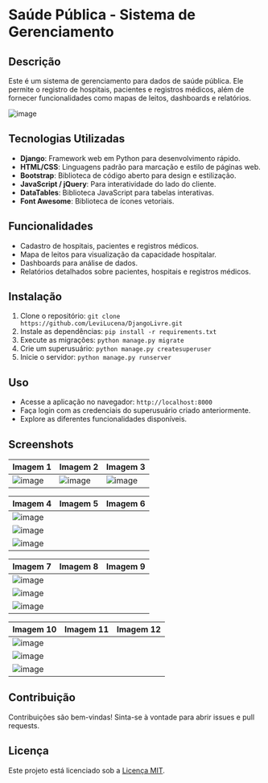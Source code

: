 # Saúde Pública - Sistema de Gerenciamento

## Descrição
Este é um sistema de gerenciamento para dados de saúde pública. Ele permite o registro de hospitais, pacientes e registros médicos, além de fornecer funcionalidades como mapas de leitos, dashboards e relatórios.

![image](https://github.com/LeviLucena/DjangoLivre/assets/34045910/82305e66-0750-4255-b00d-46088b5e04b3)

## Tecnologias Utilizadas
- **Django**: Framework web em Python para desenvolvimento rápido.
- **HTML/CSS**: Linguagens padrão para marcação e estilo de páginas web.
- **Bootstrap**: Biblioteca de código aberto para design e estilização.
- **JavaScript / jQuery**: Para interatividade do lado do cliente.
- **DataTables**: Biblioteca JavaScript para tabelas interativas.
- **Font Awesome**: Biblioteca de ícones vetoriais.

## Funcionalidades
- Cadastro de hospitais, pacientes e registros médicos.
- Mapa de leitos para visualização da capacidade hospitalar.
- Dashboards para análise de dados.
- Relatórios detalhados sobre pacientes, hospitais e registros médicos.

## Instalação
1. Clone o repositório: `git clone https://github.com/LeviLucena/DjangoLivre.git`
2. Instale as dependências: `pip install -r requirements.txt`
3. Execute as migrações: `python manage.py migrate`
4. Crie um superusuário: `python manage.py createsuperuser`
5. Inicie o servidor: `python manage.py runserver`

## Uso
- Acesse a aplicação no navegador: `http://localhost:8000`
- Faça login com as credenciais do superusuário criado anteriormente.
- Explore as diferentes funcionalidades disponíveis.

## Screenshots

| Imagem 1 | Imagem 2 | Imagem 3 |
| ---------| ---------| ---------|
| ![image](https://github.com/LeviLucena/DjangoLivre/assets/34045910/c25d3769-5886-495a-9a40-6ea5aa082b0d) | ![image](https://github.com/LeviLucena/DjangoLivre/assets/34045910/4b8c5fd6-d57d-490f-a0b3-7ec07415437c) | ![image](https://github.com/LeviLucena/DjangoLivre/assets/34045910/0b95b00f-350d-4960-9b3b-58b3cd29aa61) |

| Imagem 4 | Imagem 5 | Imagem 6 |
| ---------| ---------| ---------|
| ![image](https://github.com/LeviLucena/DjangoLivre/assets/34045910/94c7cbfa-38cc-43b8-bfe9-0805893fbe61) |
| ![image](https://github.com/LeviLucena/DjangoLivre/assets/34045910/e98594b0-cb5f-4f69-935b-c71cb15fc9fd) |
| ![image](https://github.com/LeviLucena/DjangoLivre/assets/34045910/1a519838-9f15-434c-a5d4-25225e90c925) |

| Imagem 7 | Imagem 8 | Imagem 9 |
| ---------| ---------| ---------|
| ![image](https://github.com/LeviLucena/DjangoLivre/assets/34045910/72a015b9-3f96-472b-aebf-e2f27ed241f5) |
| ![image](https://github.com/LeviLucena/DjangoLivre/assets/34045910/29cae4f8-7cf1-4679-bdfa-695bef14e140) |
| ![image](https://github.com/LeviLucena/DjangoLivre/assets/34045910/d5a51242-f33f-43c1-bc2c-03c7a991931d) |

| Imagem 10 | Imagem 11 | Imagem 12 |
| ---------| ---------| ---------|
| ![image](https://github.com/LeviLucena/DjangoLivre/assets/34045910/595aeb57-809e-4e13-a980-c3588b098b81) |
| ![image](https://github.com/LeviLucena/DjangoLivre/assets/34045910/cf355545-7825-437d-b943-d56b8d2edb2f) |
| ![image](https://github.com/LeviLucena/DjangoLivre/assets/34045910/1a7483e7-7767-44f8-acd4-91c55e4a0df6) |

## Contribuição
Contribuições são bem-vindas! Sinta-se à vontade para abrir issues e pull requests.

## Licença
Este projeto está licenciado sob a [Licença MIT](LICENSE).
